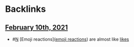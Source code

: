 
# Backlinks
## [February 10th, 2021](<February 10th, 2021.md>)
- #[N](<N.md>) [Emoji reactions]([emoji reactions](<emoji reactions.md>)) are almost like [likes](<likes.md>)

